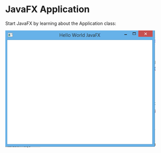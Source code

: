 # JavaFX Application

Start JavaFX by learning about the Application class:

![](MrApplication/javafx-application-example.PNG)
